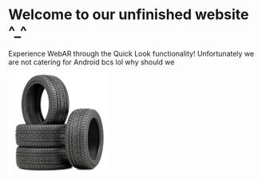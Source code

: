 <!DOCTYPE html>
<html><head><meta name="GCD" content="YTk3ODQ3ZWZhN2I4NzZmMzBkNTEwYjJl825c3147959a47938204cdd798ddf96e"/>
    <title>Group 9 Presentation</title>
</head>

<body>
    <h1>Welcome to our unfinished website ^_^</h1>
    <p>Experience WebAR through the Quick Look functionality! Unfortunately we are not catering for Android bcs lol why should we</p>
    <a href="tyre.usdz" rel="ar">
        <img src="tyre.png" width="200">
    </a>

</body></html>
